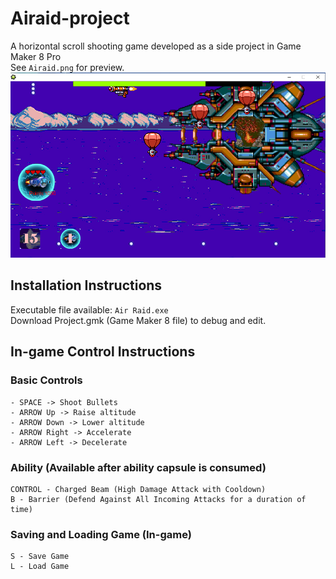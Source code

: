 # Airaid-project
A horizontal scroll shooting game developed as a side project in Game Maker 8 Pro
<br/>
See `Airaid.png` for preview.
![Airaid Preview](Airaid.png)

## Installation Instructions
Executable file available: `Air Raid.exe`
<br />
Download Project.gmk (Game Maker 8 file) to debug and edit.<br/>


## In-game Control Instructions
### Basic Controls
```
- SPACE -> Shoot Bullets
- ARROW Up -> Raise altitude
- ARROW Down -> Lower altitude
- ARROW Right -> Accelerate
- ARROW Left -> Decelerate 
```

### Ability (Available after ability capsule is consumed)
```
CONTROL - Charged Beam (High Damage Attack with Cooldown)
B - Barrier (Defend Against All Incoming Attacks for a duration of time)
```

### Saving and Loading Game (In-game)
```
S - Save Game
L - Load Game
```
